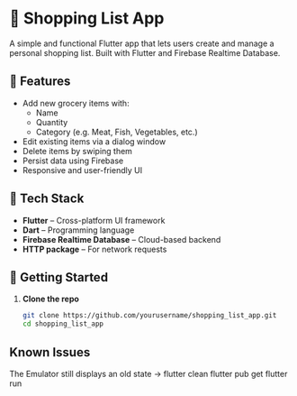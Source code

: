# 🛒 Shopping List App

A simple and functional Flutter app that lets users create and manage a personal shopping list. Built with Flutter and Firebase Realtime Database.

## 📱 Features

- Add new grocery items with:
  - Name
  - Quantity
  - Category (e.g. Meat, Fish, Vegetables, etc.)
- Edit existing items via a dialog window
- Delete items by swiping them
- Persist data using Firebase
- Responsive and user-friendly UI

## 🧱 Tech Stack

- **Flutter** – Cross-platform UI framework
- **Dart** – Programming language
- **Firebase Realtime Database** – Cloud-based backend
- **HTTP package** – For network requests

## 🚀 Getting Started

1. **Clone the repo**

   ```bash
   git clone https://github.com/yourusername/shopping_list_app.git
   cd shopping_list_app


## Known Issues
 
The Emulator still displays an old state ->
 flutter clean
 flutter pub get
 flutter run
